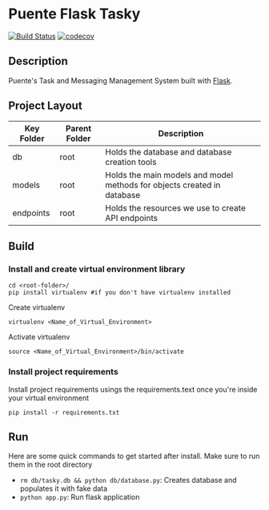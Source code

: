 # Puente Flask Tasky
[![Build Status](https://travis-ci.com/hopetambala/puente-flask-tasky.svg?branch=master)](https://travis-ci.com/hopetambala/puente-flask-tasky)
[![codecov](https://codecov.io/gh/hopetambala/puente-flask-tasky/branch/master/graph/badge.svg)](https://codecov.io/gh/hopetambala/puente-flask-tasky)

## Description
Puente's Task and Messaging Management System built with [Flask](https://flask.palletsprojects.com/en/1.1.x/).

## Project Layout
| Key Folder | Parent Folder | Description |
| - | - | - |
| db | root | Holds the database and database creation tools |
| models | root | Holds the main models and model methods for objects created in database |
| endpoints | root | Holds the resources we use to create API endpoints |

## Build
### Install and create virtual environment library
```
cd <root-folder>/
pip install virtualenv #if you don't have virtualenv installed
```

Create virtualenv
```
virtualenv <Name_of_Virtual_Environment>
```

Activate virtualenv
```
source <Name_of_Virtual_Environment>/bin/activate
```
### Install project requirements
Install project requirements usings the requirements.text once you're inside your virtual environment
```
pip install -r requirements.txt
```

## Run
Here are some quick commands to get started after install. Make sure to run them in the root directory

- `rm db/tasky.db && python db/database.py`: Creates database and populates it with fake data
- `python app.py`: Run flask application

<!-- ## Endpoints
Active endpoints

GET /users _i.e. http://127.0.0.1:5000/users_

GET /users/name _i.e. http://127.0.0.1:5000/users/name_

DELETE /users/name

POST /register

GET /products _i.e. http://127.0.0.1:5000/products_

GET /product/name _i.e. http://127.0.0.1:5000/product/name_

POST /product/name

GET /history/name _i.e. http://127.0.0.1:5000/history/name_

POST /shopping

POST /auth -->
